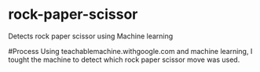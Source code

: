# rock-paper-scissor
Detects rock paper scissor using Machine learning

#Process
Using teachablemachine.withgoogle.com and machine learning, I tought the machine to detect which rock paper scissor move was used. 

